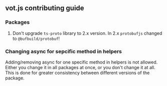 ## vot.js contributing guide

### Packages

1. Don't upgrade `ts-proto` library to 2.x version. In 2.x `protobufjs` changed to `@bufbuild/protobuf`!

### Changing async for sepcific method in helpers

Adding/removing async for one specific method in helpers is not allowed. Either you change it in all packages at once, or you don't change it at all. This is done for greater consistency between different versions of the package.

